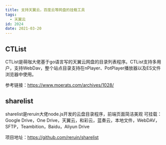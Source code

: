 ```yaml
---
title: 支持天翼云，百度云等网盘的挂载工具
tags:
  - 天翼云
id: 2024
date: 2021-03-20
---
```


## CTList

CTList是萌咖大佬基于go语言写的天翼云网盘的目录列表程序。CTList支持多用户，支持WebDav，整个站点目录支持在nPlayer、PotPlayer播放器以及ES文件浏览器中使用。

参考链接：https://www.moerats.com/archives/1028/

## sharelist

sharelist是reruin大佬node.js开发的云盘目录程序，前端页面简洁美观
可挂载：Google Drive，One Drive，天翼云，和彩云，蓝奏云，本地文件，WebDAV，SFTP，Teambition，Baidu，Aliyun Drive

项目地址：https://github.com/reruin/sharelist
